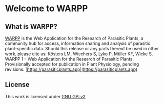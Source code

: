 # Welcome to WARPP

## What is WARPP?

[WARPP](https://parasiticplants.app/) is the Web Application for the Research of Parasitic Plants, a community hub for access, information sharing and analysis of parasitic plant-specific data. Should this release or any parts thereof be used in other work, please cite us: Kösters LM, Wiechers S, Lyko P, Müller KF, Wicke S. WARPP 1 –  Web Application for the Research of Parasitic Plants. Provisionally  accepted for publication in Plant Physiology, pending revisions. [https://parasiticplants.app](https://parasiticplants.app)

## License

This work is licensed under [GNU GPLv2](https://www.gnu.org/licenses/old-licenses/gpl-2.0.en.html).



